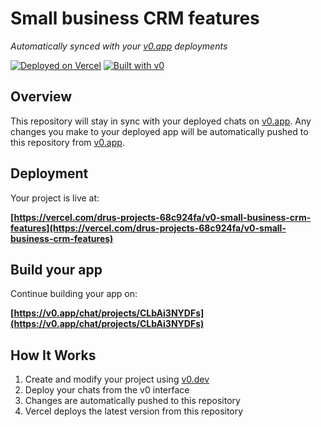 # Small business CRM features

*Automatically synced with your [v0.app](https://v0.app) deployments*

[![Deployed on Vercel](https://img.shields.io/badge/Deployed%20on-Vercel-black?style=for-the-badge&logo=vercel)](https://vercel.com/drus-projects-68c924fa/v0-small-business-crm-features)
[![Built with v0](https://img.shields.io/badge/Built%20with-v0.app-black?style=for-the-badge)](https://v0.app/chat/projects/CLbAi3NYDFs)

## Overview

This repository will stay in sync with your deployed chats on [v0.app](https://v0.app).
Any changes you make to your deployed app will be automatically pushed to this repository from [v0.app](https://v0.app).

## Deployment

Your project is live at:

**[https://vercel.com/drus-projects-68c924fa/v0-small-business-crm-features](https://vercel.com/drus-projects-68c924fa/v0-small-business-crm-features)**

## Build your app

Continue building your app on:

**[https://v0.app/chat/projects/CLbAi3NYDFs](https://v0.app/chat/projects/CLbAi3NYDFs)**

## How It Works

1. Create and modify your project using [v0.dev](https://v0.dev)
2. Deploy your chats from the v0 interface
3. Changes are automatically pushed to this repository
4. Vercel deploys the latest version from this repository
